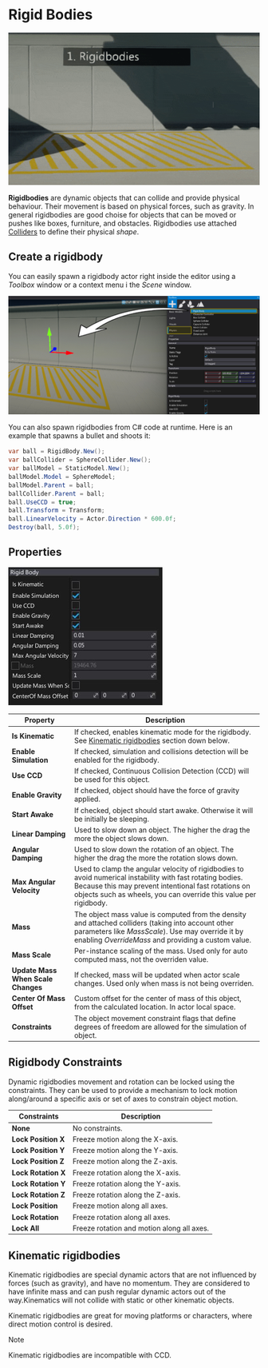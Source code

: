 # Rigid Bodies

![Rigidbodies](media/rigidbodies.gif)

**Rigidbodies** are dynamic objects that can collide and provide physical behaviour. Their movement is based on physical forces, such as gravity. In general rigidbodies are good choise for objects that can be moved or pushes like boxes, furniture, and obstacles. Rigidbodies use attached [Colliders](colliders/index.md) to define their physical *shape*.

## Create a rigidbody

You can easily spawn a rigidbody actor right inside the editor using a *Toolbox* window or a context menu i the *Scene* window.

![Add Rigidbody](tutorials/media/spawn-rigidbody.jpg)

You can also spawn rigidbodies from C# code at runtime. Here is an example that spawns a bullet and shoots it:

```cs
var ball = RigidBody.New();
var ballCollider = SphereCollider.New();
var ballModel = StaticModel.New();
ballModel.Model = SphereModel;
ballModel.Parent = ball;
ballCollider.Parent = ball;
ball.UseCCD = true;
ball.Transform = Transform;
ball.LinearVelocity = Actor.Direction * 600.0f;
Destroy(ball, 5.0f);
```

## Properties

![Rigidbody Properties](media/rigidbody-properties.jpg)

| Property | Description |
|--------|--------|
| **Is Kinematic** | If checked, enables kinematic mode for the rigidbody. See [Kinematic rigidbodies](rigid-bodies.md#kinematic-rigidbodies) section down below. |
| **Enable Simulation** | If checked, simulation and collisions detection will be enabled for the rigidbody. |
| **Use CCD** | If checked, Continuous Collision Detection (CCD) will be used for this object. |
| **Enable Gravity** | If checked, object should have the force of gravity applied. |
| **Start Awake** | If checked, object should start awake. Otherwise it will be initially be sleeping. |
| **Linear Damping** | Used to slow down an object. The higher the drag the more the object slows down. |
| **Angular Damping** | Used to slow down the rotation of an object. The higher the drag the more the rotation slows down. |
| **Max Angular Velocity** | Used to clamp the angular velocity of rigidbodies to avoid numerical instability with fast rotating bodies. Because this may prevent intentional fast rotations on objects such as wheels, you can override this value per rigidbody. |
| **Mass** | The object mass value is computed from the density and attached colliders (taking into account other parameters like *MassScale*). Use may override it by enabling *OverrideMass* and providing a custom value. |
| **Mass Scale** | Per-instance scaling of the mass. Used only for auto computed mass, not the overriden value. |
| **Update Mass When Scale Changes** | If checked, mass will be updated when actor scale changes. Used only when mass is not being overriden. |
| **Center Of Mass Offset** | Custom offset for the center of mass of this object, from the calculated location. In actor local space. |
| **Constraints** | The object movement constraint flags that define degrees of freedom are allowed for the simulation of object. |

## Rigidbody Constraints

Dynamic rigidbodies movement and rotation can be locked using the constraints. They can be used to provide a mechanism to lock motion along/around a specific axis or set of axes to constrain object motion.

| Constraints | Description |
|--------|--------|
| **None** | No constraints. |
| **Lock Position X** | Freeze motion along the X-axis. |
| **Lock Position Y** | Freeze motion along the Y-axis. |
| **Lock Position Z** | Freeze motion along the Z-axis. |
| **Lock Rotation X** | Freeze rotation along the X-axis. |
| **Lock Rotation Y** | Freeze rotation along the Y-axis. |
| **Lock Rotation Z** | Freeze rotation along the Z-axis. |
| **Lock Position** | Freeze motion along all axes. |
| **Lock Rotation** | Freeze rotation along all axes. |
| **Lock All** | Freeze rotation and motion along all axes. |

## Kinematic rigidbodies

Kinematic rigidbodies are special dynamic actors that are not influenced by forces (such as gravity), and have no momentum. They are considered to have infinite mass and can push regular dynamic actors out of the way.Kinematics will not collide with static or other kinematic objects.

Kinematic rigidbodies are great for moving platforms or characters, where direct motion control is desired.

> [!NOTE]
> Kinematic rigidbodies are incompatible with CCD.



